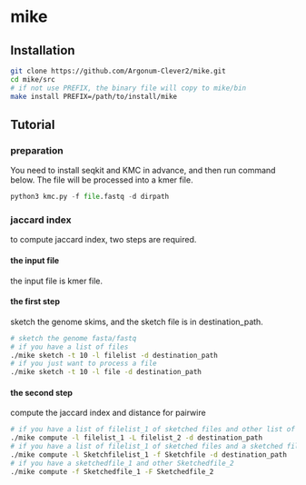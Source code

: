 # mike
## Installation
```bash
git clone https://github.com/Argonum-Clever2/mike.git
cd mike/src
# if not use PREFIX, the binary file will copy to mike/bin
make install PREFIX=/path/to/install/mike

```

## Tutorial
### preparation
You need to install seqkit and KMC in advance, and then run command below. The file will be processed into a kmer file.

```python
python3 kmc.py -f file.fastq -d dirpath

```

### jaccard index
to compute jaccard index, two steps are required.
#### the input file 
the input file is kmer file.
#### the first step 
sketch the genome skims, and the sketch file is in destination_path.
```bash
# sketch the genome fasta/fastq
# if you have a list of files
./mike sketch -t 10 -l filelist -d destination_path
# if you just want to process a file
./mike sketch -t 10 -l file -d destination_path
```
#### the second step
compute the jaccard index and distance for pairwire
```bash
# if you have a list of filelist_1 of sketched files and other list of filelist_2 of sketched files
./mike compute -l filelist_1 -L filelist_2 -d destination_path
# if you have a list of filelist_1 of sketched files and a sketched file
./mike compute -l Sketchfilelist_1 -f Sketchfile -d destination_path
# if you have a sketchedfile_1 and other Sketchedfile_2
./mike compute -f Sketchedfile_1 -F Sketchedfile_2
```


